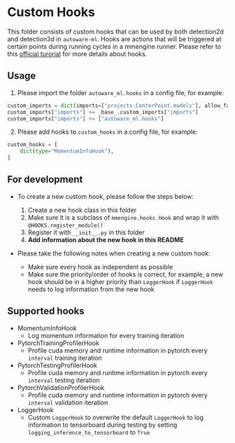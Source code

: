 # Custom Hooks

This folder consists of custom hooks that can be used by both detection2d and detection3d in `autoware-ml`. Hooks are actions that will be triggered at certain points during running cycles in a mmengine runner. Please refer to this [official turorial](https://mmengine.readthedocs.io/en/latest/tutorials/hook.html) for more details about hooks.

## Usage

1. Please import the folder `autoware_ml.hooks` in a config file, for example:
```python
custom_imports = dict(imports=["projects.CenterPoint.models"], allow_failed_imports=False)
custom_imports["imports"] += _base_.custom_imports["imports"]
custom_imports["imports"] += ["autoware_ml.hooks"]
```

2. Please add hooks to `custom_hooks` in a config file, for example:
```python
custom_hooks = [
    dict(type="MomentumInfoHook"),
]
```

## For development
- To create a new custom hook, please follow the steps below:
  1. Create a new hook class in this folder
  2. Make sure it is a subclass of `mmengine.hooks.Hook` and wrap it with `@HOOKS.register_module()`
  3. Register it with `__init__.py` in this folder
  4. **Add information about the new hook in this README**

- Please take the following notes when creating a new custom hook:
  - Make sure every hook as independent as possible
  - Make sure the priority/order of hooks is correct, for example, a new hook should be in a higher priority than `LoggerHook` if `LoggerHook` needs to log information from the new hook

## Supported hooks
- MomentumInfoHook
    - Log momentum information for every training iteration
- PytorchTrainingProfilerHook
    - Profile cuda memory and runtime information in pytorch every `interval` training iteration
- PytorchTestingProfilerHook
    - Profile cuda memory and runtime information in pytorch every `interval` testing iteration
- PytorchValidationProfilerHook
    - Profile cuda memory and runtime information in pytorch every `interval` validation iteration
- LoggerHook
    - Custom `LoggerHook` to overwrite the default `LoggerHook` to log information to tensorboard during testing by setting `logging_inference_to_tensorboard` to `True`
